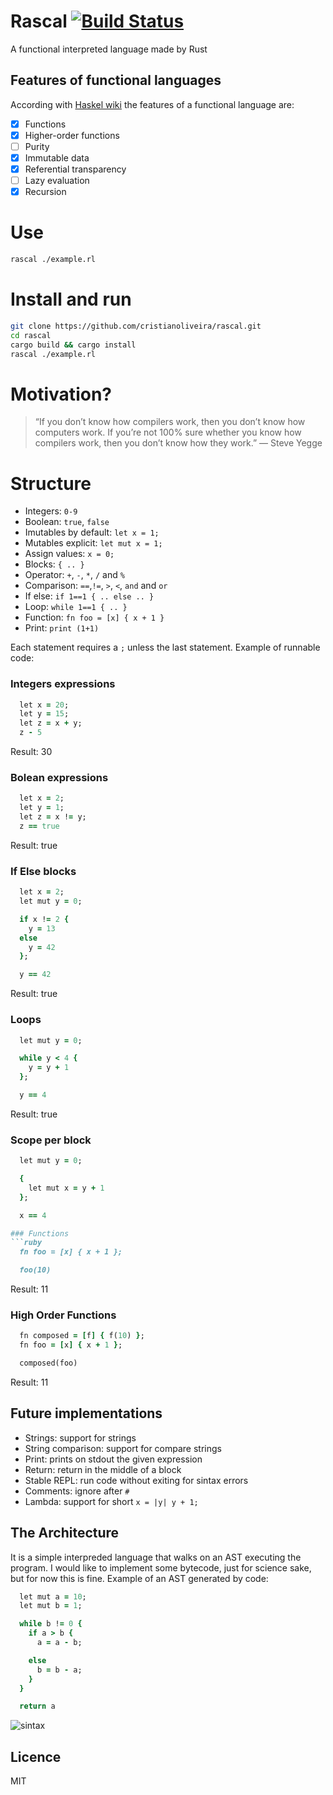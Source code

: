 # Rascal [![Build Status](https://travis-ci.org/cristianoliveira/rascal.svg?branch=master)](https://travis-ci.org/cristianoliveira/rascal)
A functional interpreted language made by Rust

## Features of functional languages
According with [Haskel wiki](https://wiki.haskell.org/Functional_programming) the features of a functional language are:

 - [x] Functions
 - [x] Higher-order functions
 - [ ] Purity
 - [x] Immutable data
 - [x] Referential transparency
 - [ ] Lazy evaluation
 - [x] Recursion

# Use
```bash
rascal ./example.rl
```

# Install and run
```bash
git clone https://github.com/cristianoliveira/rascal.git
cd rascal
cargo build && cargo install
rascal ./example.rl
```

# Motivation?
> “If you don’t know how compilers work, then you don’t know how computers work.
> If you’re not 100% sure whether you know how compilers work,
> then you don’t know how they work.” — Steve Yegge

# Structure
  * Integers: `0-9`
  * Boolean: `true`, `false`
  * Imutables by default: `let x = 1;`
  * Mutables explicit: `let mut x = 1;`
  * Assign values: `x = 0;`
  * Blocks: `{ .. }`
  * Operator: `+`, `-`, `*`, `/` and `%`
  * Comparison: `==`,`!=`, `>`, `<`, `and` and `or`
  * If else: `if 1==1 { .. else .. }`
  * Loop: `while 1==1 { .. }`
  * Function: `fn foo = [x] { x + 1 }`
  * Print: `print (1+1)`

Each statement requires a `;` unless the last statement. Example of runnable code:
### Integers expressions
```ruby
  let x = 20;
  let y = 15;
  let z = x + y;
  z - 5
```
Result: 30

### Bolean expressions
```ruby
  let x = 2;
  let y = 1;
  let z = x != y;
  z == true
```
Result: true

### If Else blocks
```ruby
  let x = 2;
  let mut y = 0;

  if x != 2 {
    y = 13
  else
    y = 42
  };

  y == 42
```
Result: true

### Loops
```ruby
  let mut y = 0;

  while y < 4 {
    y = y + 1
  };

  y == 4
```
Result: true

### Scope per block
```ruby
  let mut y = 0;

  {
    let mut x = y + 1
  };

  x == 4

### Functions
```ruby
  fn foo = [x] { x + 1 };

  foo(10)
```
Result: 11

### High Order Functions
```ruby
  fn composed = [f] { f(10) };
  fn foo = [x] { x + 1 };

  composed(foo)
```
Result: 11

## Future implementations
  * Strings: support for strings
  * String comparison: support for compare strings
  * Print: prints on stdout the given expression
  * Return: return in the middle of a block
  * Stable REPL: run code without exiting for sintax errors
  * Comments: ignore after `#`
  * Lambda: support for short `x = |y| y + 1;`

## The Architecture
It is a simple interpreded language that walks on an AST executing the program.
I would like to implement some bytecode, just for science sake, but for now this
is fine. Example of an AST generated by code:

```ruby
  let mut a = 10;
  let mut b = 1;

  while b != 0 {
    if a > b {
      a = a - b;

    else
      b = b - a;
    }
  }

  return a
```
![sintax](http://i.stack.imgur.com/JDAbW.png)

## Licence
MIT
